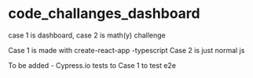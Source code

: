 # code_challanges_dashboard
case 1 is dashboard, case 2 is math(y) challenge


Case 1 is made with create-react-app -typescript
Case 2 is just normal js

To be added - Cypress.io tests to Case 1 to test e2e
